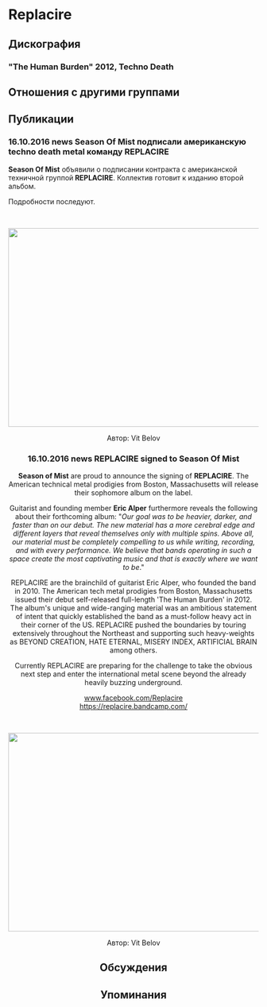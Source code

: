 # Replacire



## Дискография

### "The Human Burden" 2012, Techno Death




## Отношения с другими группами


## Публикации

### 16.10.2016 news Season Of Mist подписали американскую techno death metal команду REPLACIRE

<p><strong>Season Of Mist</strong> объявили о подписании контракта с американской техничной группой<strong> REPLACIRE</strong>. Коллектив готовит к изданию второй альбом.</p><p>Подробности последуют.</p><p>&nbsp;<center><img width="600" height="400" src="/images/news_rus/2016.10/30084.jpg" border="0"></p>
Автор: Vit Belov

### 16.10.2016 news REPLACIRE signed to Season Of Mist

<p><strong>Season of Mist</strong> are proud to announce the signing of <strong>REPLACIRE</strong>. The American technical metal prodigies from Boston, Massachusetts will release their sophomore album on the label. </p><p>Guitarist and founding member <strong>Eric Alper</strong> furthermore reveals the following about their forthcoming album: "<em>Our goal was to be heavier, darker, and faster than on our debut. The new material has a more cerebral edge and different layers that reveal themselves only with multiple spins. Above all, our material must be completely compelling to us while writing, recording, and with every performance. We believe that bands operating in such a space create the most captivating music and that is exactly where we want to be</em>."</p><p>REPLACIRE are the brainchild of guitarist Eric Alper, who founded the band in 2010. The American tech metal prodigies from Boston, Massachusetts issued their debut self-released full-length 'The Human Burden' in 2012. The album's unique and wide-ranging material was an ambitious statement of intent that quickly established the band as a must-follow heavy act in their corner of the US. REPLACIRE pushed the boundaries by touring extensively throughout the Northeast and supporting such heavy-weights as BEYOND CREATION, HATE ETERNAL, MISERY INDEX, ARTIFICIAL BRAIN among others.</p><p>Currently REPLACIRE are preparing for the challenge to take the obvious next step and enter the international metal scene beyond the already heavily buzzing underground.</p><p><a href="http://www.facebook.com/Replacire">www.facebook.com/Replacire</a><br><a href="https://replacire.bandcamp.com/">https://replacire.bandcamp.com/</a></p><p>&nbsp;<center><img width="600" height="400" src="/images/news_rus/2016.10/30084.jpg" border="0"><p></p></center>
Автор: Vit Belov


## Обсуждения


## Упоминания

